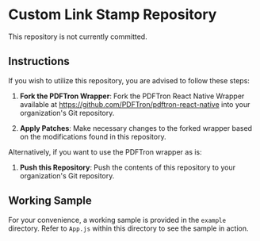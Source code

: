 # Custom Link Stamp Repository

This repository is not currently committed.

## Instructions

If you wish to utilize this repository, you are advised to follow these steps:

1. **Fork the PDFTron Wrapper**: Fork the PDFTron React Native Wrapper available at https://github.com/PDFTron/pdftron-react-native into your organization's Git repository.

2. **Apply Patches**: Make necessary changes to the forked wrapper based on the modifications found in this repository.

Alternatively, if you want to use the PDFTron wrapper as is:

1. **Push this Repository**: Push the contents of this repository to your organization's Git repository.

## Working Sample

For your convenience, a working sample is provided in the `example` directory. Refer to `App.js` within this directory to see the sample in action.
